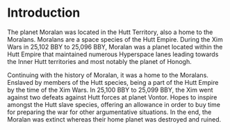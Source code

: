 # Introduction
The planet Moralan was located in the Hutt Territory, also a home to the Moralans.
Moralans are a space species of the Hutt Empire.
During the Xim Wars in 25,102 BBY to 25,096 BBY,  Moralan was a planet located within the Hutt Empire that maintained numerous Hyperspace lanes leading towards the Inner Hutt territories and most notably the planet of Honogh.


Continuing with the history of Moralan, it was a home to the Moralans.
Enslaved by members of the Hutt species, being a part of the Hutt Empire by the time of the Xim Wars.
In 25,100 BBY to 25,099 BBY, the Xim went against two defeats against Hutt forces at planet Vontor.
Hopes to inspire amongst the Hutt slave species, offering an allowance in order to buy time for preparing the war for other argumentative situations.
In the end, the Moralan was extinct whereas their home planet was destroyed and ruined.
